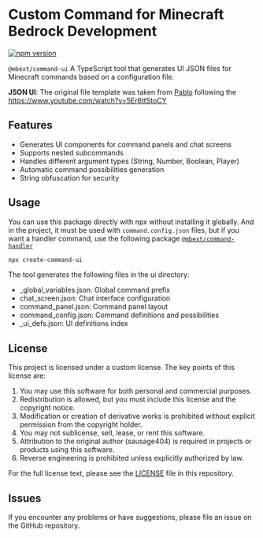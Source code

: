 # Custom Command for Minecraft Bedrock Development

[![npm version](https://badge.fury.io/js/%40mbext%2Fcommand-ui.svg)](https://badge.fury.io/js/%40mbext%2Fcommand-ui)

`@mbext/command-ui` A TypeScript tool that generates UI JSON files for Minecraft commands based on a configuration file.

**JSON UI**: The original file template was taken from [Pablo](https://www.youtube.com/@Pablo4517) following the https://www.youtube.com/watch?v=5Er6ttStoCY

## Features

- Generates UI components for command panels and chat screens
- Supports nested subcommands
- Handles different argument types (String, Number, Boolean, Player)
- Automatic command possibilities generation
- String obfuscation for security
  
## Usage

You can use this package directly with npx without installing it globally.
And in the project, it must be used with `command.config.json` files, but if you want a handler command, use the following package [`@mbext/command-handler`](https://github.com/sausage404/mbext-command-handler)

```bash
npx create-command-ui
```

The tool generates the following files in the ui directory:

* _global_variables.json: Global command prefix
* chat_screen.json: Chat interface configuration
* command_panel.json: Command panel layout
* command_config.json: Command definitions and possibilities
* _ui_defs.json: UI definitions index

## License

This project is licensed under a custom license. The key points of this license are:

1. You may use this software for both personal and commercial purposes.
2. Redistribution is allowed, but you must include this license and the copyright notice.
3. Modification or creation of derivative works is prohibited without explicit permission from the copyright holder.
4. You may not sublicense, sell, lease, or rent this software.
5. Attribution to the original author (sausage404) is required in projects or products using this software.
6. Reverse engineering is prohibited unless explicitly authorized by law.

For the full license text, please see the [LICENSE](./LICENSE) file in this repository.

## Issues

If you encounter any problems or have suggestions, please file an issue on the GitHub repository.